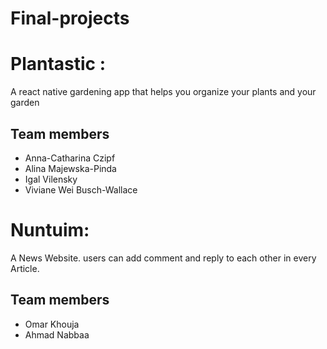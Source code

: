# Final-projects

# Plantastic :
A react native gardening app that helps you organize your plants and your garden

## Team members
* Anna-Catharina Czipf
* Alina Majewska-Pinda
* Igal Vilensky
* Viviane Wei Busch-Wallace

# Nuntuim:
A News Website. users can add comment and reply to each other in every Article.

## Team members
* Omar Khouja
* Ahmad Nabbaa 


